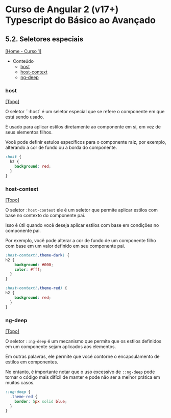 # Curso de Angular 2 (v17+) Typescript do Básico ao Avançado

## 5.2. Seletores especiais
[[Home - Curso 1]](../../README.md#curso-1)<br />

- Conteúdo
  - [host](#host)
  - [host-context](#host-context)
  - [ng-deep](#ng-deep)

### host
[[Topo]](#)<br />

O seletor ``:host` é um seletor especial que se refere o componente em que está sendo usado.

É usado para aplicar estilos diretamente ao componente em si, em vez de seus elementos filhos.

Você pode definir estulos específicos para o componente raiz, por exemplo, alterando a cor de fundo ou a borda do componente.

```css
:host {
  h2 {
    background: red;
  }
}
```

### host-context
[[Topo]](#)<br />

O seletor `:host-context` ele é um seletor que permite aplicar estilos com base no contexto do componente pai.

Isso é útil quando você deseja aplicar estilos com base em condições no componente pai.

Por exemplo, você pode alterar a cor de fundo de um componente filho com base em um valor definido em seu componente pai.

```css
:host-context(.theme-dark) {
h2 {
    background: #000;
    color: #fff;
  }
}

:host-context(.theme-red) {
h2 {
    background: red;
  }
}
```

### ng-deep
[[Topo]](#)<br />

O seletor `::ng-deep` é um mecanismo que permite que os estilos definidos em um componente sejam aplicados aos elementos.

Em outras palavras, ele permite que você contorne o encapsulamento de estilos em componentes.

No entanto, é importante notar que o uso excessivo de `::ng-deep` pode tornar o código mais difícil de manter e pode não ser a melhor prática em muitos casos.

```css
::ng-deep {
  .theme-red {
    border: 5px solid blue;
  }
}
```
